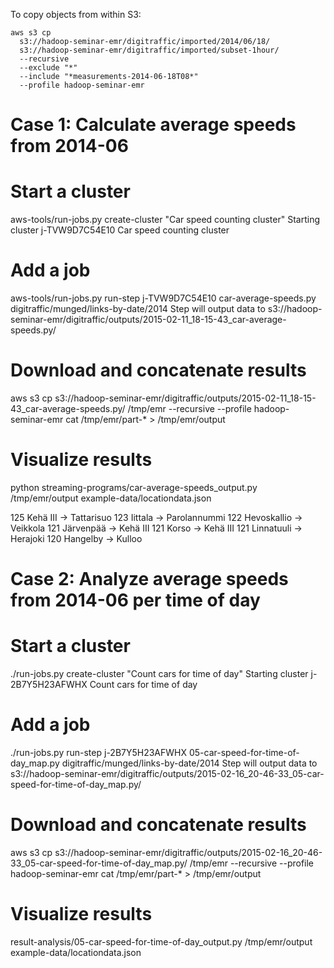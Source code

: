 

To copy objects from within S3:

    aws s3 cp 
      s3://hadoop-seminar-emr/digitraffic/imported/2014/06/18/ 
      s3://hadoop-seminar-emr/digitraffic/imported/subset-1hour/ 
      --recursive 
      --exclude "*" 
      --include "*measurements-2014-06-18T08*" 
      --profile hadoop-seminar-emr


# Case 1: Calculate average speeds from 2014-06

# Start a cluster
aws-tools/run-jobs.py create-cluster "Car speed counting cluster"
Starting cluster j-TVW9D7C54E10 Car speed counting cluster

# Add a job
aws-tools/run-jobs.py run-step j-TVW9D7C54E10 car-average-speeds.py digitraffic/munged/links-by-date/2014
Step will output data to s3://hadoop-seminar-emr/digitraffic/outputs/2015-02-11_18-15-43_car-average-speeds.py/

# Download and concatenate results
aws s3 cp s3://hadoop-seminar-emr/digitraffic/outputs/2015-02-11_18-15-43_car-average-speeds.py/ /tmp/emr --recursive --profile hadoop-seminar-emr
cat /tmp/emr/part-* > /tmp/emr/output

# Visualize results
python streaming-programs/car-average-speeds_output.py /tmp/emr/output example-data/locationdata.json

125 	Kehä III -> Tattarisuo
123 	Iittala -> Parolannummi
122 	Hevoskallio -> Veikkola
121 	Järvenpää -> Kehä III
121 	Korso -> Kehä III
121 	Linnatuuli -> Herajoki
120 	Hangelby -> Kulloo


# Case 2: Analyze average speeds from 2014-06 per time of day

# Start a cluster
./run-jobs.py create-cluster "Count cars for time of day"
Starting cluster j-2B7Y5H23AFWHX Count cars for time of day

# Add a job
./run-jobs.py run-step j-2B7Y5H23AFWHX 05-car-speed-for-time-of-day_map.py digitraffic/munged/links-by-date/2014
Step will output data to s3://hadoop-seminar-emr/digitraffic/outputs/2015-02-16_20-46-33_05-car-speed-for-time-of-day_map.py/

# Download and concatenate results
aws s3 cp s3://hadoop-seminar-emr/digitraffic/outputs/2015-02-16_20-46-33_05-car-speed-for-time-of-day_map.py/ /tmp/emr --recursive --profile hadoop-seminar-emr
cat /tmp/emr/part-* > /tmp/emr/output

# Visualize results
result-analysis/05-car-speed-for-time-of-day_output.py /tmp/emr/output example-data/locationdata.json
